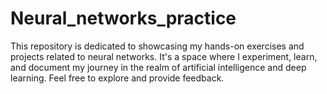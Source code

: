 # Neural_networks_practice
This repository is dedicated to showcasing my hands-on exercises and projects related to neural networks. It's a space where I experiment, learn, and document my journey in the realm of artificial intelligence and deep learning. Feel free to explore and provide feedback.
